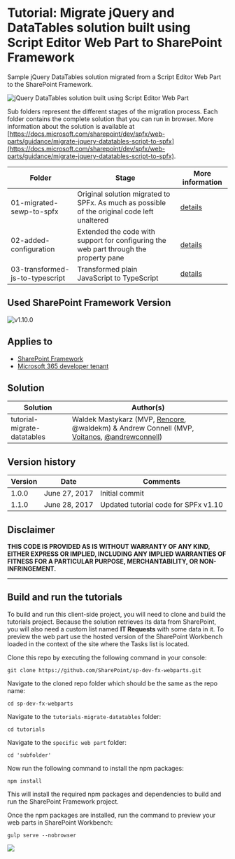 # Tutorial: Migrate jQuery and DataTables solution built using Script Editor Web Part to SharePoint Framework

Sample jQuery DataTables solution migrated from a Script Editor Web Part to the SharePoint Framework.

![jQuery DataTables solution built using Script Editor Web Part](https://devofficecdn.azureedge.net/sharepointdocumentation/images/datatables-sewp.png)

Sub folders represent the different stages of the migration process. Each folder contains the complete solution that you can run in browser. More information about the solution is available at [https://docs.microsoft.com/sharepoint/dev/spfx/web-parts/guidance/migrate-jquery-datatables-script-to-spfx](https://docs.microsoft.com/sharepoint/dev/spfx/web-parts/guidance/migrate-jquery-datatables-script-to-spfx).

| Folder | Stage | More information
| ------------- | ------------- | ------------- |
| 01-migrated-sewp-to-spfx | Original solution migrated to SPFx. As much as possible of the original code left unaltered | [details](https://docs.microsoft.com/sharepoint/dev/spfx/web-parts/guidance/migrate-jquery-datatables-script-to-spfx)
| 02-added-configuration | Extended the code with support for configuring the web part through the property pane | [details](https://docs.microsoft.com/sharepoint/dev/spfx/web-parts/guidance/migrate-jquery-datatables-script-to-spfx#add-support-for-configuring-the-web-part-through-web-part-properties)
| 03-transformed-js-to-typescript | Transformed plain JavaScript to TypeScript | [details](https://docs.microsoft.com/sharepoint/dev/spfx/web-parts/guidance/migrate-jquery-datatables-script-to-spfx#transform-the-plain-javascript-code-to-typescript)

## Used SharePoint Framework Version

![v1.10.0](https://img.shields.io/badge/SPFx-v1.10.0-green.svg)

## Applies to

* [SharePoint Framework](https://docs.microsoft.com/sharepoint/dev/spfx/sharepoint-framework-overview)
* [Microsoft 365 developer tenant](https://docs.microsoft.com/sharepoint/dev/spfx/set-up-your-developer-tenant)

## Solution

Solution  | Author(s)
------------- | -------------
tutorial-migrate-datatables  | Waldek Mastykarz (MVP, [Rencore](https://rencore.com), @waldekm) & Andrew Connell (MVP, [Voitanos](//github.com/voitanos), [@andrewconnell](//github.com/andrewconnell))

## Version history

Version | Date            | Comments
--------| --------------- | --------
1.0.0   | June 27, 2017   | Initial commit
1.1.0   | June 28, 2017   | Updated tutorial code for SPFx v1.10

## Disclaimer

**THIS CODE IS PROVIDED AS IS WITHOUT WARRANTY OF ANY KIND, EITHER EXPRESS OR IMPLIED, INCLUDING ANY IMPLIED WARRANTIES OF FITNESS FOR A PARTICULAR PURPOSE, MERCHANTABILITY, OR NON-INFRINGEMENT.**

----------

## Build and run the tutorials

To build and run this client-side project, you will need to clone and build the tutorials project. Because the solution retrieves its data from SharePoint, you will also need a custom list named **IT Requests** with some data in it. To preview the web part use the hosted version of the SharePoint Workbench loaded in the context of the site where the Tasks list is located.

Clone this repo by executing the following command in your console:

```console
git clone https://github.com/SharePoint/sp-dev-fx-webparts.git
```

Navigate to the cloned repo folder which should be the same as the repo name:

```console
cd sp-dev-fx-webparts
```

Navigate to the `tutorials-migrate-datatables` folder:

```console
cd tutorials
```

Navigate to the `specific web part` folder:

```console
cd 'subfolder'
```

Now run the following command to install the npm packages:

```console
npm install
```

This will install the required npm packages and dependencies to build and run the SharePoint Framework project.

Once the npm packages are installed, run the command to preview your web parts in SharePoint Workbench:

```console
gulp serve --nobrowser
```

<img src="https://telemetry.sharepointpnp.com/sp-dev-fx-webparts/tutorial-migrate-datatables" />
